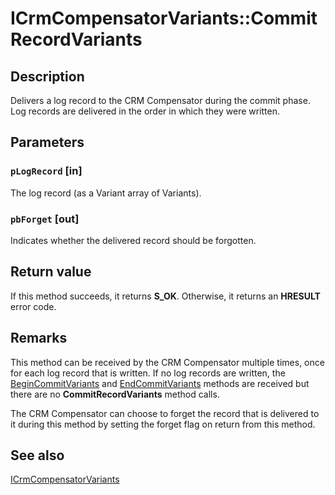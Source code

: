 # ICrmCompensatorVariants::CommitRecordVariants

## Description

Delivers a log record to the CRM Compensator during the commit phase. Log records are delivered in the order in which they were written.

## Parameters

### `pLogRecord` [in]

The log record (as a Variant array of Variants).

### `pbForget` [out]

Indicates whether the delivered record should be forgotten.

## Return value

If this method succeeds, it returns **S_OK**. Otherwise, it returns an **HRESULT** error code.

## Remarks

This method can be received by the CRM Compensator multiple times, once for each log record that is written. If no log records are written, the [BeginCommitVariants](https://learn.microsoft.com/windows/desktop/api/comsvcs/nf-comsvcs-icrmcompensatorvariants-begincommitvariants) and [EndCommitVariants](https://learn.microsoft.com/windows/desktop/api/comsvcs/nf-comsvcs-icrmcompensatorvariants-endcommitvariants) methods are received but there are no **CommitRecordVariants** method calls.

The CRM Compensator can choose to forget the record that is delivered to it during this method by setting the forget flag on return from this method.

## See also

[ICrmCompensatorVariants](https://learn.microsoft.com/windows/desktop/api/comsvcs/nn-comsvcs-icrmcompensatorvariants)